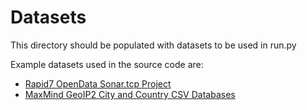 # Datasets
This directory should be populated with datasets to be used in run.py

Example datasets used in the source code are:
- [Rapid7 OpenData Sonar.tcp Project](https://opendata.rapid7.com/sonar.tcp/)
- [MaxMind GeoIP2 City and Country CSV Databases](https://dev.maxmind.com/geoip/geoip2/geoip2-city-country-csv-databases/)
